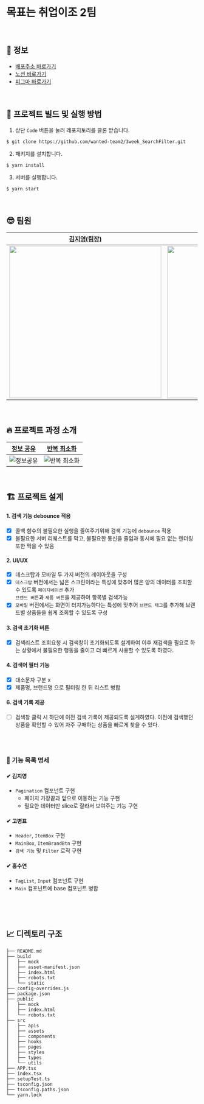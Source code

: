 # 목표는 취업이조 2팀

<br>

## 🚀 정보

- [배포주소 바로가기](https://wanted-team2.netlify.app/)
- [노션 바로가기](https://sleepy-oxygen-343.notion.site/41970b5fee2d45aebd7b01de061039eb)
- [피그마 바로가기](https://www.figma.com/file/REkIeMk5Za8aGg5YSNqBMc/%EC%97%90%EB%84%88%EC%A7%80-%EB%B0%B8%EB%9F%B0%EC%8A%A4?node-id=0%3A1)

<br>

## 👀 프로젝트 빌드 및 실행 방법

1. 상단 `Code` 버튼을 눌러 레포지토리를 클론 받습니다.

```
$ git clone https://github.com/wanted-team2/3week_SearchFilter.git
```

2. 패키지를 설치합니다.

```
$ yarn install
```

3. 서버를 실행합니다.

```
$ yarn start
```

<br>

## 😎 팀원

| [김지영(팀장)](https://github.com/Jeong-jeong)| [고병표](https://github.com/kokoball)| [유제호](https://github.com/ludacirs)| [홍수연](https://github.com/suyeon-hong)|
| --- | --- | -- | -- |
| <img src="https://user-images.githubusercontent.com/68528752/153546074-abd9a7df-771c-4f14-8a2f-a77246210b1c.jpeg" width="400px"/> | <img src="https://user-images.githubusercontent.com/68528752/153546140-b58f43fe-4730-46ca-bfda-0b048f36d24f.JPG" width="400px"/> | <img src="https://user-images.githubusercontent.com/68528752/153545718-c688e091-53a3-4e30-97fd-a2f00ab97aa8.JPG" width="400px"> | <img src="https://user-images.githubusercontent.com/68528752/153545721-ecc413f4-9d1b-45e0-9909-423c27128b1c.jpeg" width="400px"> |

<br>

## 🔥 프로젝트 과정 소개

| [정보 공유](https://www.notion.so/5520df8322e549ebb29b4528de020d52)| [반복 최소화](./styles/font.ts)|
| --- | --- |
| ![정보공유](https://user-images.githubusercontent.com/78653426/153548448-d9e13041-e5fa-4b66-b69f-9b54b8d8fbdc.png) | ![반복 최소화](https://user-images.githubusercontent.com/68528752/154165034-04acc4b2-c218-4474-96b4-57841b0d1772.png) |


<br>


## 🏗 프로젝트 설계

#### 1. 검색 기능 debounce 적용
- [x] 콜백 함수의 불필요한 실행을 줄여주기위해 검색 기능에 `debounce` 적용
- [x] 불필요한 서버 리퀘스트를 막고, 불필요한 통신을 줄임과 동시에 필요 없는 렌더링 또한 막을 수 있음

#### 2. UI/UX
- [x] 데스크탑과 모바일 두 가지 버전의 레이아웃을 구성
- [x] `데스크탑` 버전에서는 넓은 스크린이라는 특성에 맞추어 많은 양의 데이터를 조회할 수 있도록  `페이지네이션` 추가<br> `브랜드 버튼`과 `제품 버튼`을 제공하여 항목별 검색가능
- [x] `모바일` 버전에서는 화면이 터치가능하다는 특성에 맞추어 `브랜드 태그`를 추가해 브랜드별 상품들을 쉽게 조회할 수 있도록 구성

#### 3. 검색 초기화 버튼
- [x] 검색리스트 조회요청 시 검색창이 초기화되도록 설계하여 이후 재검색을 필요로 하는 상황에서 불필요한 행동을 줄이고 더 빠르게 사용할 수 있도록 하였다.

#### 4. 검색어 필터 기능
- [x]  대소문자 구분 x
- [x]  제품명, 브랜드명 으로 필터링 한 뒤 리스트 병합

#### 6. 검색 기록 제공
- [ ] 검색창 클릭 시 하단에 이전 검색 기록이 제공되도록 설계하였다. 이전에 검색했던 상품을 확인할 수 있어 자주 구매하는 상품을 빠르게 찾을 수 있다.


<br>
<br>


### 📝 기능 목록 명세

#### ✔ 김지영

- `Pagination` 컴포넌트 구현
  - 페이지 가장끝과 앞으로 이동하는 기능 구현
  - 필요한 데이터만 slice로 잘라서 보여주는 기능 구현

#### ✔ 고병표

- `Header`, `ItemBox` 구현
- `MainBox`, `ItemBrandBtn` 구현
- `검색 기능` 및 `Filter` 로직 구현

#### ✔ 홍수연

- `TagList`, `Input` 컴포넌트 구현
- `Main` 컴포넌트에 base 컴포넌트 병합


<br>
<br>
<br>

## 📈 디렉토리 구조

```
├── README.md
├── build
│   ├── mock
│   ├── asset-manifest.json
│   ├── index.html
│   ├── robots.txt
│   └── static
├── config-overrides.js
├── package.json
├── public
│   ├── mock
│   ├── index.html
│   └── robots.txt
├── src
│   ├── apis
│   ├── assets
│   ├── components
│   ├── hooks
│   ├── pages
│   ├── styles
│   ├── types
│   └── utils
├── APP.tsx
├── index.tsx
├── setupTest.ts
├── tsconfig.json
├── tsconfig.paths.json
└── yarn.lock
```
